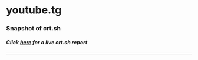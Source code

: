 # youtube.tg
### Snapshot of crt.sh
##### Click [here](https://crt.sh/?q=0EF7C54A3AF101A2CFEDB0C9F36FE8214D51A504FDC2AD1E243019CEFD7D03C2) for a live crt.sh report

---
